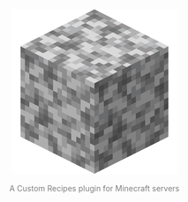 <p align="center">
    <img src="./images/Diorite.png"/>
</p>
<p align="center" style="color: gray">
    A Custom Recipes plugin for Minecraft servers
</p>
